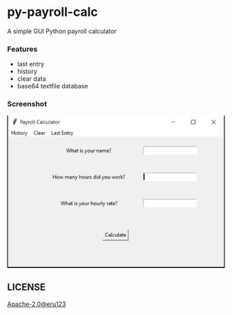 # py-payroll-calc
A simple GUI Python payroll calculator

### Features
 - last entry
 - history
 - clear data
 - base64 textfile database

### Screenshot
![](screenshot.PNG)

## LICENSE 
[Apache-2.0](https://www.apache.org/licenses/LICENSE-2.0)[@eru123](https://github.com/eru123)
